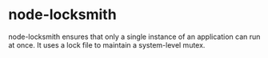 # node-locksmith
 node-locksmith ensures that only a single instance of an application can run at once. It uses a lock file to maintain a system-level mutex.

